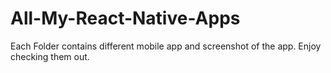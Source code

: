 # All-My-React-Native-Apps
Each Folder contains different mobile app and screenshot of the app. Enjoy checking them out.
